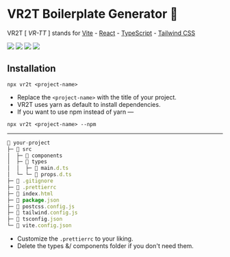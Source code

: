 # VR2T Boilerplate Generator 💨

VR2T [ *VR-TT* ] stands for [Vite](https://github.com/vitejs/vite) - [React](https://github.com/microsoft/TypeScript) - [TypeScript](https://github.com/microsoft/TypeScript) - [Tailwind CSS](https://github.com/tailwindlabs/tailwindcss)

![](https://img.shields.io/badge/Vite-B73BFE?style=for-the-badge&logo=vite&logoColor=FFD62E)
![](https://img.shields.io/badge/React-20232A?style=for-the-badge&logo=react&logoColor=61DAFB)
![](https://img.shields.io/badge/TypeScript-007ACC?style=for-the-badge&logo=typescript&logoColor=white)
![](https://img.shields.io/badge/Tailwind_CSS-38B2AC?style=for-the-badge&logo=tailwind-css&logoColor=white)

## Installation
```shell
npx vr2t <project-name>
```
- Replace the `<project-name>` with the title of your project.
- VR2T uses yarn as default to install dependencies.
- If you want to use npm instead of yarn —
```shell
npx vr2t <project-name> --npm
```
---
```js
📂 your-project
├─ 📂 src
│  ├─ 📂 components
│  ├─ 📂 types
│  │  ├─ 📄 main.d.ts
│  └─ └─ 📄 props.d.ts
├─ 📄 .gitignore
├─ 📄 .prettierrc
├─ 📄 index.html
├─ 📄 package.json
├─ 📄 postcss.config.js
├─ 📄 tailwind.config.js
├─ 📄 tsconfig.json
└─ 📄 vite.config.json
```
- Customize the `.prettierrc` to your liking.
- Delete the types &/ components folder if you don't need them.
